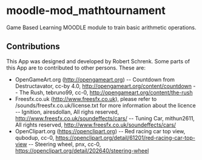 # moodle-mod_mathtournament
Game Based Learning MOODLE module to train basic arithmetic operations.


## Contributions

This App was designed and developed by Robert Schrenk. Some parts of this App are to contributed to other persons. These are:

- OpenGameArt.org (http://opengameart.org)
-- Countdown from Destructavator, cc-by 4.0, http://opengameart.org/content/countdown
-- The Rush, tebruno99, cc-0, http://opengameart.org/content/the-rush
- Freesfx.co.uk (http://www.freesfx.co.uk), please refer to /sounds/freesfx.co.uk/license.txt for more information about the licence
-- Ignition, airesdollan, All righs reserved, http://www.freesfx.co.uk/soundeffects/cars/
-- Tuning Car, mithun2611, All rights reserved, http://www.freesfx.co.uk/soundeffects/cars/
- OpenClipart.org (https://openclipart.org)
-- Red racing car top view, qubodup, cc-0, https://openclipart.org/detail/61201/red-racing-car-top-view
-- Steering wheel, pnx, cc-0, https://openclipart.org/detail/202640/steering-wheel
